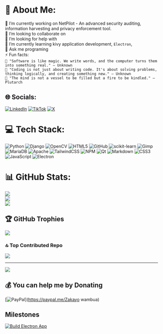 # 💫 About Me:
🔭 I’m currently working on NetPilot - An advanced security auditing, information harvesting and privacy enforcement tool.<br>👯 I’m looking to collaborate on<br>🤝 I’m looking for help with<br>🌱 I’m currently learning kivy application development, ``Electron``, <br>💬 Ask me programing<br>⚡ Fun facts: <br>
``🚀 "Software is like magic. We write words, and the computer turns them into something real." — Unknown``<br>
``🎨 "Coding is not just about writing code. It's about solving problems, thinking logically, and creating something new." — Unknown``<br>
``🧠 "The mind is not a vessel to be filled but a fire to be kindled." — Plutarch``<br>


## 🌐 Socials:
[![LinkedIn](https://img.shields.io/badge/LinkedIn-%230077B5.svg?logo=linkedin&logoColor=white)](https://linkedin.com/in/wambua-mwikya-0664442b3) [![TikTok](https://img.shields.io/badge/TikTok-%23000000.svg?logo=TikTok&logoColor=white)](https://tiktok.com/@@bullet_angel) [![X](https://img.shields.io/badge/X-black.svg?logo=X&logoColor=white)](https://x.com/@SkyeSwskye17)

# 💻 Tech Stack:
![Python](https://img.shields.io/badge/python-3670A0?style=for-the-badge&logo=python&logoColor=ffdd54) 
![Django](https://img.shields.io/badge/django-%23092E20.svg?style=for-the-badge&logo=django&logoColor=white) ![OpenCV](https://img.shields.io/badge/opencv-%23white.svg?style=for-the-badge&logo=opencv&logoColor=white)
![HTML5](https://img.shields.io/badge/html5-%23E34F26.svg?style=for-the-badge&logo=html5&logoColor=white) ![GitHub](https://img.shields.io/badge/github-%23121011.svg?style=for-the-badge&logo=github&logoColor=white) ![scikit-learn](https://img.shields.io/badge/scikit--learn-%23F7931E.svg?style=for-the-badge&logo=scikit-learn&logoColor=white) ![Gimp](https://img.shields.io/badge/Gimp-657D8B?style=for-the-badge&logo=gimp&logoColor=FFFFFF) ![MariaDB](https://img.shields.io/badge/MariaDB-003545?style=for-the-badge&logo=mariadb&logoColor=white) ![Apache](https://img.shields.io/badge/apache-%23D42029.svg?style=for-the-badge&logo=apache&logoColor=white) ![TailwindCSS](https://img.shields.io/badge/tailwindcss-%2338B2AC.svg?style=for-the-badge&logo=tailwind-css&logoColor=white)  ![NPM](https://img.shields.io/badge/NPM-%23CB3837.svg?style=for-the-badge&logo=npm&logoColor=white) ![Qt](https://img.shields.io/badge/Qt-%23217346.svg?style=for-the-badge&logo=Qt&logoColor=white) ![Markdown](https://img.shields.io/badge/markdown-%23000000.svg?style=for-the-badge&logo=markdown&logoColor=white) ![CSS3](https://img.shields.io/badge/css3-%231572B6.svg?style=for-the-badge&logo=css3&logoColor=white) ![JavaScript](https://img.shields.io/badge/javascript-%23323330.svg?style=for-the-badge&logo=javascript&logoColor=%23F7DF1E)
![Electron](https://img.shields.io/badge/Electron-F1C40F?style=for-the-badge&logo=electron&logoColor=white)
# 📊 GitHub Stats:
![](https://github-readme-stats.vercel.app/api?username=skye-cyber&theme=vision-friendly-dark&hide_border=false&include_all_commits=true&count_private=true)<br/>
![](https://github-readme-streak-stats.herokuapp.com/?user=skye-cyber&theme=vision-friendly-dark&hide_border=false)<br/>
![](https://github-readme-stats.vercel.app/api/top-langs/?username=skye-cyber&theme=vision-friendly-dark&hide_border=false&include_all_commits=true&count_private=true&layout=compact)

## 🏆 GitHub Trophies
![](https://github-profile-trophy.vercel.app/?username=skye-cyber&theme=radical&no-frame=false&no-bg=true&margin-w=4)

### 🔝 Top Contributed Repo
![](https://github-contributor-stats.vercel.app/api?username=skye-cyber&limit=5&theme=dark&combine_all_yearly_contributions=true)

---
[![](https://visitcount.itsvg.in/api?id=skye-cyber&icon=0&color=0)](https://visitcount.itsvg.in)

  ## 💰 You can help me by Donating
  [![PayPal](https://img.shields.io/badge/PayPal-00457C?style=for-the-badge&logo=paypal&logoColor=white)](https://paypal.me/Zakayo wambua)

## Milestones
[![Build Electron App](https://github.com/skye-cyber/QuickAi/actions/workflows/build.yml/badge.svg?event=issues)](https://github.com/skye-cyber/QuickAi/actions/workflows/build.yml)
<!-- Proudly created with GPRM ( https://gprm.itsvg.in ) -->
